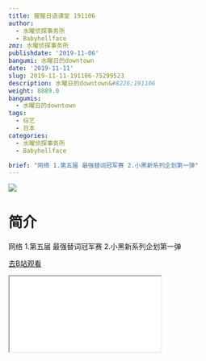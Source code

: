 ```yaml
---
title: 猩猩日语课堂 191106
author:
  - 水曜侦探事务所
  - Babyhellface
zmz: 水曜侦探事务所
publishdate: '2019-11-06'
bangumi: 水曜日的downtown
date: '2019-11-11'
slug: 2019-11-11-191106-75299523
description: 水曜日的downtown&#8226;191106
weight: 8889.0
bangumis:
  - 水曜日的downtown
tags:
  - 综艺
  - 日本
categories:
  - 水曜侦探事务所
  - Babyhellface

brief: "网络 1.第五届 最强替词冠军赛 2.小黑新系列企划第一弹"
---
```

![](https://raw.githubusercontent.com/tcgriffith/owaraisite/master/static/tmpimg/61ae93a22f73583a52faf8c412e9e10e4bd243d5.jpg.480.jpg)
# 简介  
网络
1.第五届 最强替词冠军赛
2.小黑新系列企划第一弹  

[去B站观看](https://www.bilibili.com/video/av75299523/)
<div class ="resp-container"><iframe class="testiframe" src="//player.bilibili.com/player.html?aid=75299523"", scrolling="no", allowfullscreen="true" > </iframe></div> 
